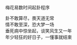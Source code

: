 梅花易数时间起卦程序  
  
    
      
        
          
            
              
                
                  
                    
                      
                        
                          
                          
卦不敢算尽，畏天道无常  
情不敢至深，恐大梦一场  
垂死病中惊坐起，谈笑风生又一年  
年少轻狂的好日子，一懂事就结束
